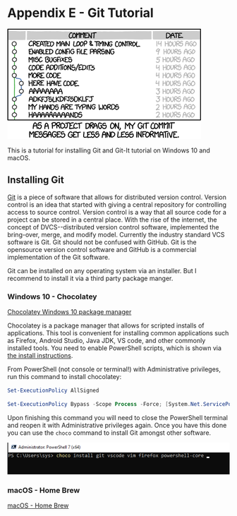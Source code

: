 # Appendix E - Git Tutorial

![*Git commit messages--after developing this book I understand this completely*](images/Chapter-Header/Appendix-E/git_commit-2.png "Git Commit")

This is a tutorial for installing Git and Git-It tutorial on Windows 10 and macOS.  

## Installing Git

[Git](https://git-scm.org "Gits site") is a piece of software that allows for distributed version control.  Version control is an idea that started with giving a central repository for controlling access to source control. Version control is a way that all source code for a project can be stored in a central place.   With the rise of the internet, the concept of DVCS--distributed version control software, implemented the bring-over, merge, and modify model. Currently the industry standard VCS software is Git.  Git should not be confused with GitHub.  Git is the opensource version control software and GitHub is a commercial implementation of the Git software.

Git can be installed on any operating system via an installer.  But I recommend to install it via a third party package manger.

### Windows 10 - Chocolatey

[Chocolatey Windows 10 package manager](https://chocolatey.org "chocolatey package manager install page")

Chocolatey is a package manager that allows for scripted installs of applications.  This tool is convenient for installing common applications such as Firefox, Android Studio, Java JDK, VS code, and other commonly installed tools.  You need to enable PowerShell scripts, which is shown via [the install instructions](https://chocolatey.org/install "Chocolatey install instructions").  

From PowerShell (not console or terminal!) with Administrative privileges, run this command to install chocolatey:

```PowerShell
Set-ExecutionPolicy AllSigned
```

```PowerShell
Set-ExecutionPolicy Bypass -Scope Process -Force; [System.Net.ServicePointManager]::SecurityProtocol = [System.Net.ServicePointManager]::SecurityProtocol -bor 3072; iex ((New-Object System.Net.WebClient).DownloadString('https://chocolatey.org/install.ps1'))
```

Upon finishing this command you will need to close the PowerShell terminal and reopen it with Administrative privileges again.  Once you have this done you can use the ```choco``` command to install Git amongst other software.

![*Choco install*](images/Appendix-E/powershell-choco.png "Administrator console Choco install of Git")

### macOS - Home Brew

[macOS - Home Brew](https://brew.sh/ "macOS homebrew webpage")
